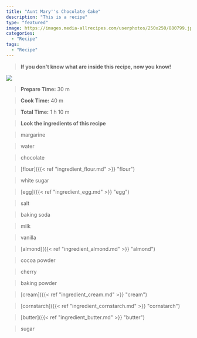 ```yaml
---
title: "Aunt Mary''s Chocolate Cake"
description: "This is a recipe"
type: "featured"
image: https://images.media-allrecipes.com/userphotos/250x250/880799.jpg
categories: 
  - "Recipe"
tags: 
  - "Recipe"
---
```



>**If you don't know what are inside this recipe, now you know!**

![](../images/Recipes-Banner.jpg)
> **Prepare Time:** 30 m


> **Cook Time:** 40 m


> **Total Time:** 1 h 10 m

> **Look the ingredients of this recipe**

> margarine

> water

> chocolate

> [flour]({{< ref "ingredient_flour.md" >}} "flour")

> white sugar

> [egg]({{< ref "ingredient_egg.md" >}} "egg")

> salt

> baking soda

> milk

> vanilla

> [almond]({{< ref "ingredient_almond.md" >}} "almond")

> cocoa powder

> cherry

> baking powder

> [cream]({{< ref "ingredient_cream.md" >}} "cream")

> [cornstarch]({{< ref "ingredient_cornstarch.md" >}} "cornstarch")

> [butter]({{< ref "ingredient_butter.md" >}} "butter")

> sugar

